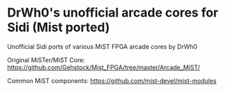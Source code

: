# DrWh0's unofficial arcade cores for Sidi (Mist ported)

Unofficial Sidi ports of various MiST FPGA arcade cores by DrWh0

Original MiSTer/MiST Core:
https://github.com/Gehstock/Mist_FPGA/tree/master/Arcade_MiST/

Common MiST components:
https://github.com/mist-devel/mist-modules
